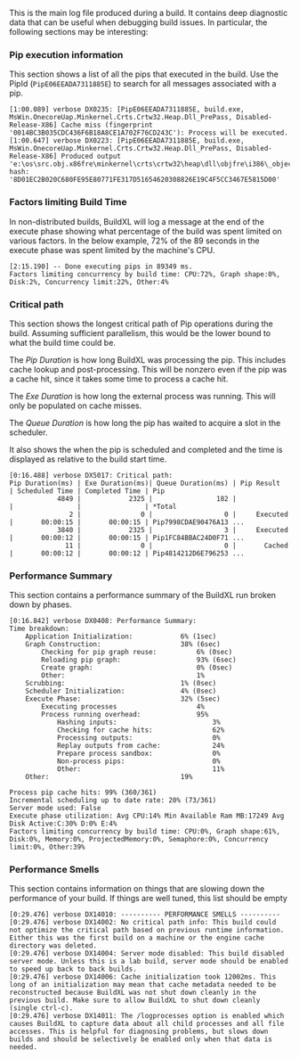 This is the main log file produced during a build. It contains deep diagnostic data that can be useful when debugging build issues. In particular, the following sections may be interesting:

### Pip execution information
This section shows a list of all the pips that executed in the build. Use the PipId (`PipE06EEADA7311885E`) to search for all messages associated with a pip.
```
[1:00.089] verbose DX0235: [PipE06EEADA7311885E, build.exe, MsWin.OnecoreUap.Minkernel.Crts.Crtw32.Heap.Dll_PrePass, Disabled-Release-X86] Cache miss (fingerprint '0014BC3B035CDC436F6B18A8CE1A702F76CD243C'): Process will be executed.
[1:00.647] verbose DX0223: [PipE06EEADA7311885E, build.exe, MsWin.OnecoreUap.Minkernel.Crts.Crtw32.Heap.Dll_PrePass, Disabled-Release-X86] Produced output 'e:\os\src.obj.x86fre\minkernel\crts\crtw32\heap\dll\objfre\i386\_objects.mac' hash: '8D01EC2B020C680FE95E80771FE317D51654620308826E19C4F5CC3467E5815D00'
```

### Factors limiting Build Time
In non-distributed builds, BuildXL will log a message at the end of the execute phase showing what percentage of the build was spent limited on various factors. In the below example, 72% of the 89 seconds in the execute phase was spent limited by the machine's CPU.
```
[2:15.190] -- Done executing pips in 89349 ms.
Factors limiting concurrency by build time: CPU:72%, Graph shape:0%, Disk:2%, Concurrency limit:22%, Other:4%
```

### Critical path
This section shows the longest critical path of Pip operations during the build. Assuming sufficient parallelism, this would be the lower bound to what the build time could be.

The *Pip Duration* is how long BuildXL was processing the pip. This includes cache lookup and post-processing. This will be nonzero even if the pip was a cache hit, since it takes some time to process a cache hit.

The *Exe Duration* is how long the external process was running. This will only be populated on cache misses. 

The *Queue Duration* is how long the pip has waited to acquire a slot in the scheduler. 

It also shows the when the pip is scheduled and completed and the time is displayed as relative to the build start time.

```
[0:16.488] verbose DX5017: Critical path:
Pip Duration(ms) | Exe Duration(ms)| Queue Duration(ms) | Pip Result   | Scheduled Time | Completed Time | Pip
            4849 |            2325 |                182 |              |                |                | *Total
               2 |               0 |                  0 |     Executed |       00:00:15 |       00:00:15 | Pip7998CDAE90476A13 ...
            3840 |            2325 |                  3 |     Executed |       00:00:12 |       00:00:15 | Pip1FC84BBAC24D0F71 ...
              11 |               0 |                  0 |       Cached |       00:00:12 |       00:00:12 | Pip4814212D6E796253 ...
```
### Performance Summary
This section contains a performance summary of the BuildXL run broken down by phases. 
```
[0:16.842] verbose DX0408: Performance Summary:
Time breakdown:
    Application Initialization:            6% (1sec)
    Graph Construction:                    38% (6sec)
        Checking for pip graph reuse:          6% (0sec)
        Reloading pip graph:                   93% (6sec)
        Create graph:                          0% (0sec)
        Other:                                 1%
    Scrubbing:                             1% (0sec)
    Scheduler Initialization:              4% (0sec)
    Execute Phase:                         32% (5sec)
        Executing processes                    4%
        Process running overhead:              95%
            Hashing inputs:                        3%
            Checking for cache hits:               62%
            Processing outputs:                    0%
            Replay outputs from cache:             24%
            Prepare process sandbox:               0%
            Non-process pips:                      0%
            Other:                                 11%
    Other:                                 19%

Process pip cache hits: 99% (360/361)
Incremental scheduling up to date rate: 20% (73/361)
Server mode used: False
Execute phase utilization: Avg CPU:14% Min Available Ram MB:17249 Avg Disk Active:C:30% D:0% E:4% 
Factors limiting concurrency by build time: CPU:0%, Graph shape:61%, Disk:0%, Memory:0%, ProjectedMemory:0%, Semaphore:0%, Concurrency limit:0%, Other:39%
```

### Performance Smells
This section contains information on things that are slowing down the performance of your build. If things are well tuned, this list should be empty
```
[0:29.476] verbose DX14010: ---------- PERFORMANCE SMELLS ----------
[0:29.476] verbose DX14002: No critical path info: This build could not optimize the critical path based on previous runtime information. Either this was the first build on a machine or the engine cache directory was deleted.
[0:29.476] verbose DX14004: Server mode disabled: This build disabled server mode. Unless this is a lab build, server mode should be enabled to speed up back to back builds.
[0:29.476] verbose DX14006: Cache initialization took 12002ms. This long of an initialization may mean that cache metadata needed to be reconstructed because BuildXL was not shut down cleanly in the previous build. Make sure to allow BuildXL to shut down cleanly (single ctrl-c).
[0:29.476] verbose DX14011: The /logprocesses option is enabled which causes BuildXL to capture data about all child processes and all file accesses. This is helpful for diagnosing problems, but slows down builds and should be selectively be enabled only when that data is needed.

```
